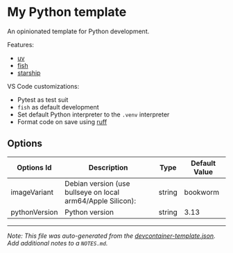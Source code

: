 
# My Python template

An opinionated template for Python development.

Features:

- [uv](https://docs.astral.sh/)
- [fish](https://fishshell.com/)
- [starship](https://starship.rs/)

VS Code customizations:

- Pytest as test suit
- `fish` as default development
- Set default Python interpreter to the `.venv` interpreter
- Format code on save using [ruff](https://docs.astral.sh/ruff/)

## Options

| Options Id    | Description                                                 | Type   | Default Value |
|---------------|-------------------------------------------------------------|--------|---------------|
| imageVariant  | Debian version (use bullseye on local arm64/Apple Silicon): | string | bookworm      |
| pythonVersion | Python version                                              | string | 3.13          |

---

_Note: This file was auto-generated from the [devcontainer-template.json](https://github.com/devcontainers/template-starter/blob/main/src/color/devcontainer-template.json).  Add additional notes to a `NOTES.md`._
